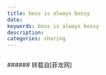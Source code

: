 ```yaml
---
title: boss is always bossy
date: 
keywords: boss is always bossy
description: 
categories: sharing
---
```

<td class="t_f" id="postmessage_1006472">

<img alt="" border="0" class="zoom" data-cf-modified-442570b1c23d2f4e4f70facf-="" file="http://www.flw.ph/data/appbyme/upload/image/201711/30/MkCRDy7C5ztB.jpg" id="aimg_AI5By" lazyloadthumb="1" onclick="" onmouseover="" src="http://www.flw.ph/data/appbyme/upload/image/201711/30/MkCRDy7C5ztB.jpg"/><br/>
</td>
###### 转载自[菲龙网]